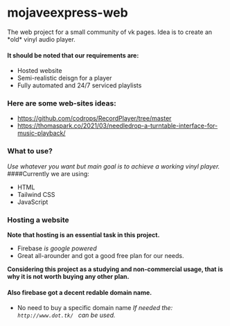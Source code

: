 # mojaveexpress-web

<p> The web project for a small community of vk pages. Idea is to create an *old* vinyl audio player. 
  
 #### It should be noted that our requirements are: </p>

- Hosted website
- Semi-realistic deisgn for a player
- Fully automated and 24/7 serviced playlists

### Here are some web-sites ideas: 

- https://github.com/codrops/RecordPlayer/tree/master
- https://thomaspark.co/2021/03/needledrop-a-turntable-interface-for-music-playback/

### What to use? 

*Use whatever you want but main goal is to achieve a working vinyl player.*
####Currently we are using:

- HTML
- Tailwind CSS
- JavaScript


### Hosting a website 
**Note that hosting is an essential task in this project.**

- Firebase
*is google powered* 
- Great all-arounder and got a good free plan for our needs.

**Considering this project as a studying and non-commercial usage, that is why it is not worth buying any other plan.**

#### Also firebase got a decent redable domain name. 
- No need to buy a specific domain name 
*If needed the: ``http://www.dot.tk/ `` can be used.* 



